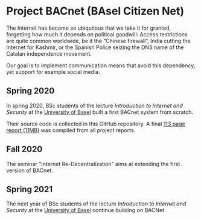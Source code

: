 # Project BACnet (BAsel Citizen Net)

The Internet has become so ubiquitous that we take it for granted,
forgetting how much it depends on political goodwill:
Access restrictions are quite common worldwide, be it the “Chinese
firewall”, India cutting the Internet for Kashmir, or the Spanish
Police seizing the DNS name of the Catalan independence movement.

Our goal is to implement communication means that avoid this
dependency, yet support for example social media.

## Spring 2020

In spring 2020, BSc students of the lecture _Introduction to Internet
and Security_ at the [University of Basel](https://www.unibas.ch/)
built a first BACnet system from scratch.

Their source code is collected in this GitHub repository. A final
[113 page report (11MB)](BACnet-Report-2020.pdf) was compiled
from all project reports.


## Fall 2020

The seminar "Internet Re-Decentralization" aims at extending the
first version of BACnet.

## Spring 2021

The next year of BSc students of the lecture _Introduction to Internet
and Security_ at the [University of Basel](https://www.unibas.ch/)
continue building on BACNet

